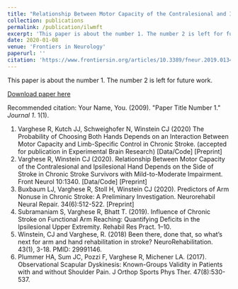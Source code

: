 ```yaml
---
title: "Relationship Between Motor Capacity of the Contralesional and Ipsilesional Hand Depends on the Side of Stroke in Chronic Stroke Survivors With Mild-to-Moderate Impairment"
collection: publications
permalink: /publication/ilwmft
excerpt: 'This paper is about the number 1. The number 2 is left for future work.'
date: 2020-01-08
venue: 'Frontiers in Neurology'
paperurl: ''
citation: 'https://www.frontiersin.org/articles/10.3389/fneur.2019.01340/full'
---
```

This paper is about the number 1. The number 2 is left for future work.

[Download paper here](http://academicpages.github.io/files/paper1.pdf)

Recommended citation: Your Name, You. (2009). "Paper Title Number 1." <i>Journal 1</i>. 1(1).

1. Varghese R, Kutch JJ, Schweighofer N, Winstein CJ (2020) The Probability of Choosing Both Hands Depends on an Interaction Between Motor Capacity and Limb-Specific Control in Chronic Stroke. (accepted for publication in Experimental Brain Research) [Data/Code] [Preprint]
2. Varghese R, Winstein CJ (2020). Relationship Between Motor Capacity of the Contralesional and Ipsilesional Hand Depends on the Side of Stroke in Chronic Stroke Survivors with Mild-to-Moderate Impairment. Front Neurol 10:1340. [Data/Code] [Preprint]
3. Buxbaum LJ, Varghese R, Stoll H, Winstein CJ (2020). Predictors of Arm Nonuse in Chronic Stroke: A Preliminary Investigation. Neurorehabil Neural Repair. 34(6):512-522. [Preprint]
4. Subramaniam S, Varghese R, Bhatt T. (2019). Influence of Chronic Stroke on Functional Arm Reaching: Quantifying Deficits in the Ipsilesional Upper Extremity. Rehabil Res Pract. 1–10.
5. Winstein, CJ and Varghese, R. (2018) Been there, done that, so what’s next for arm and hand rehabilitation in stroke? NeuroRehabilitation. 43(1), 3-18. PMID: 29991146.
6. Plummer HA, Sum JC, Pozzi F, Varghese R, Michener LA. (2017). Observational Scapular Dyskinesis: Known-Groups Validity in Patients with and without Shoulder Pain. J Orthop Sports Phys Ther. 47(8):530- 537.
